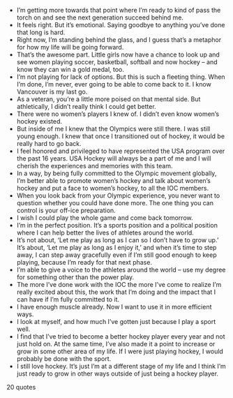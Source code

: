  - I’m getting more towards that point where I’m ready to kind of pass the torch on and see the next generation succeed behind me.
 - It feels right. But it’s emotional. Saying goodbye to anything you’ve done that long is hard.
 - Right now, I’m standing behind the glass, and I guess that’s a metaphor for how my life will be going forward.
 - That’s the awesome part. Little girls now have a chance to look up and see women playing soccer, basketball, softball and now hockey – and know they can win a gold medal, too.
 - I’m not playing for lack of options. But this is such a fleeting thing. When I’m done, I’m never, ever going to be able to come back to it. I know Vancouver is my last go.
 - As a veteran, you’re a little more poised on that mental side. But athletically, I didn’t really think I could get better.
 - There were no women’s players I knew of. I didn’t even know women’s hockey existed.
 - But inside of me I knew that the Olympics were still there. I was still young enough. I knew that once I transitioned out of hockey, it would be really hard to go back.
 - I feel honored and privileged to have represented the USA program over the past 16 years. USA Hockey will always be a part of me and I will cherish the experiences and memories with this team.
 - In a way, by being fully committed to the Olympic movement globally, I’m better able to promote women’s hockey and talk about women’s hockey and put a face to women’s hockey, to all the IOC members.
 - When you look back from your Olympic experience, you never want to question whether you could have done more. The one thing you can control is your off-ice preparation.
 - I wish I could play the whole game and come back tomorrow.
 - I’m in the perfect position. It’s a sports position and a political position where I can help better the lives of athletes around the world.
 - It’s not about, ‘Let me play as long as I can so I don’t have to grow up.’ It’s about, ‘Let me play as long as I enjoy it,’ and when it’s time to step away, I can step away gracefully even if I’m still good enough to keep playing, because I’m ready for that next phase.
 - I’m able to give a voice to the athletes around the world – use my degree for something other than the power play.
 - The more I’ve done work with the IOC the more I’ve come to realize I’m really excited about this, the work that I’m doing and the impact that I can have if I’m fully committed to it.
 - I have enough muscle already. Now I want to use it in more efficient ways.
 - I look at myself, and how much I’ve gotten just because I play a sport well.
 - I find that I’ve tried to become a better hockey player every year and not just hold on. At the same time, I’ve also made it a point to increase or grow in some other area of my life. If I were just playing hockey, I would probably be done with the sport.
 - I still love hockey. It’s just I’m at a different stage of my life and I think I’m just ready to grow in other ways outside of just being a hockey player.

20 quotes